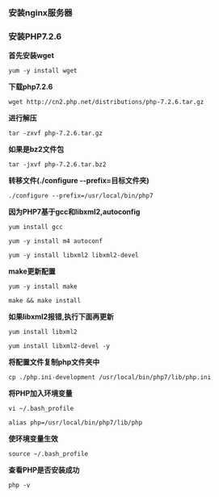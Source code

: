 ### 安装nginx服务器


### 安装PHP7.2.6

**首先安装wget**

```
yum -y install wget
```

**下载php7.2.6**
```
wget http://cn2.php.net/distributions/php-7.2.6.tar.gz
```

**进行解压**
```
tar -zxvf php-7.2.6.tar.gz
```

**如果是bz2文件包**
```
tar -jxvf php-7.2.6.tar.bz2
```

**转移文件(./configure --prefix=目标文件夹)**
```
./configure --prefix=/usr/local/bin/php7
```

**因为PHP7基于gcc和libxml2,autoconfig**

```
yum install gcc
```
```
yum -y install m4 autoconf
```
```
yum -y install libxml2 libxml2-devel
```

**make更新配置**
```
yum -y install make
```

```
make && make install
```

**如果libxml2报错,执行下面再更新**

```
yum install libxml2

yum install libxml2-devel -y
```

**将配置文件复制php文件夹中**
```
cp ./php.ini-development /usr/local/bin/php7/lib/php.ini
```

**将PHP加入环境变量**
```
vi ~/.bash_profile
```

```
alias php=/usr/local/bin/php7/lib/php
```

**使环境变量生效**
```
source ~/.bash_profile
```

**查看PHP是否安装成功**
```
php -v
```


